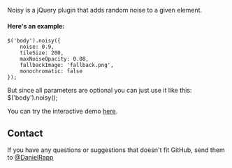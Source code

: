 Noisy is a jQuery plugin that adds random noise to a given element.

#### Here's an example:
    $('body').noisy({
        noise: 0.9, 
        tileSize: 200, 
        maxNoiseOpacity: 0.08,
        fallbackImage: 'fallback.png',
        monochromatic: false
    });

But since all parameters are optional you can just use it like this:
    $('body').noisy();

You can try the interactive demo [here](http://rappdaniel.com/other/noisy-sample/).

Contact
----
If you have any questions or suggestions that doesn't fit GitHub, send them to [@DanielRapp](http://twitter.com/DanielRapp)
